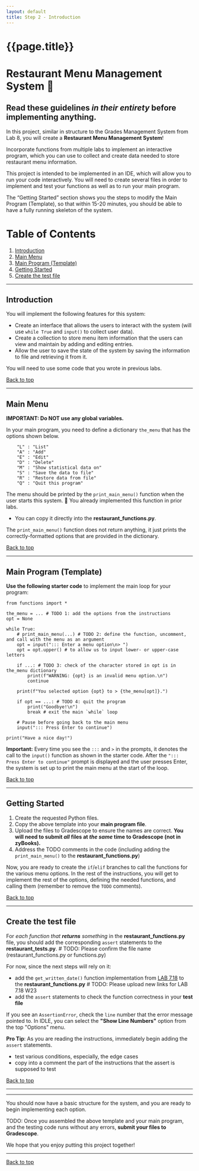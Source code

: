 ```yaml
---
layout: default
title: Step 2 - Introduction
---
```


# {{page.title}}

# Restaurant Menu Management System 📝

## Read these guidelines _in their entirety_ before implementing anything.

In this project, similar in structure to the Grades Management System from Lab 8, you will create a **Restaurant Menu Management System**!

Incorporate functions from multiple labs to implement an interactive program, which you can use to collect and create data needed to store restaurant menu information.

This project is intended to be implemented in an IDE, which will allow you to run your code interactively.
You will need to create several files in order to implement and test your functions as well as to run your main program.

The “Getting Started” section shows you the steps to modify the Main Program (Template), so that within 15-20 minutes, you should be able to have a fully running skeleton of the system.

# Table of Contents
1. [Introduction](#introduction)
1. [Main Menu](#mainmenu)
1. [Main Program (Template)](#maintemplate)
1. [Getting Started](#gettingstarted)
1. [Create the test file](#testfile)

---

## Introduction <a name="introduction"></a>

You will implement the following features for this system:

* Create an interface that allows the users to interact with the system (will use `while True` and `input()` to collect user data).
* Create a collection to store menu item information that the users can view and maintain by adding and editing entries.
* Allow the user to save the state of the system by saving the information to file and retrieving it from it.

You will need to use some code that you wrote in previous labs.


[Back to top](#top)

---


## Main Menu <a name="mainmenu"></a>

**IMPORTANT: Do NOT use any global variables.**

In your main program, you need to define a dictionary `the_menu` that has the options shown below.
```
    "L" : "List"
    "A" : "Add"
    "E" : "Edit"
    "D" : "Delete"
    "M" : "Show statistical data on"
    "S" : "Save the data to file"
    "R" : "Restore data from file"
    "Q" : "Quit this program"
```

The menu should be printed by the `print_main_menu()` function when the user starts this system.
🎊 You already implemented this function in prior labs.
* You can copy it directly into the  **restaurant\_functions.py**.

The `print_main_menu()` function does not return anything, it just prints the correctly-formatted options that are provided in the dictionary.

[Back to top](#top)

---

## Main Program (Template) <a name="maintemplate"></a>

**Use the following starter code** to implement the main loop for your program:

```
from functions import *

the_menu = ... # TODO 1: add the options from the instructions
opt = None

while True:
    # print_main_menu(...) # TODO 2: define the function, uncomment, and call with the menu as an argument
    opt = input("::: Enter a menu option\n> ")
    opt = opt.upper() # to allow us to input lower- or upper-case letters

    if ...: # TODO 3: check of the character stored in opt is in the_menu dictionary
        print(f"WARNING: {opt} is an invalid menu option.\n")
        continue

    print(f"You selected option {opt} to > {the_menu[opt]}.")

    if opt == ...: # TODO 4: quit the program
        print("Goodbye!\n")
        break # exit the main `while` loop

    # Pause before going back to the main menu
    input("::: Press Enter to continue")

print("Have a nice day!")
```

**Important:** Every time you see the `:::` and `>` in the prompts, it denotes the call to the `input()` function as shown in the starter code. After the `"::: Press Enter to continue"` prompt is displayed and the user presses Enter, the system is set up to print the main menu at the start of the loop.

[Back to top](#top)

---

## Getting Started <a name="gettingstarted"></a>

1. Create the requested Python files.
1. Copy the above template into your **main program file**.
1. Upload the files to Gradescope to ensure the names are correct. **You will need to submit _all_ files at _the same_ time to Gradescope (not in zyBooks).**
1. Address the TODO comments in the code (including adding the `print_main_menu()` to the **restaurant\_functions.py**)

Now, you are ready to create the `if`/`elif` branches to call the functions for the various menu options. 
In the rest of the instructions, you will get to implement the rest of the options, defining the needed functions, and calling them (remember to remove the `TODO` comments).

[Back to top](#top)

---



## Create the test file <a name="testfile"></a>

For _each function that **returns** something_ in the **restaurant\_functions.py** file, you should add the corresponding `assert` statements to the **restaurant\_tests.py**.  # TODO: Please confirm the file name (restaurant_functions.py or functions.py)

For now, since the next steps will rely on it:
* add the `get_written_date()` function implementation from [LAB 7.18](https://learn.zybooks.com/zybook/UCSBCMPSCW8MatniFall2022/chapter/7/section/18) to the **restaurant\_functions.py** # TODO: Please upload new links for LAB 7.18 W23
* add the `assert` statements to check the function correctness in your **test file** 

If you see an `AssertionError`, check the `line` number that the error message pointed to.
In IDLE, you can select the **"Show Line Numbers"** option from the top "Options" menu.


**Pro Tip**: As you are reading the instructions, immediately begin adding the `assert` statements.
* test various conditions, especially, the edge cases
* copy into a comment the part of the instructions that the assert is supposed to test

[Back to top](#top)

---

---

You should now have a basic structure for the system, and you are ready to begin implementing each option.

TODO: Once you assembled the above template and your main program, and the testing code runs without any errors, **submit your files to Gradescope**.

We hope that you enjoy putting this project together!

---

[Back to top](#top)

